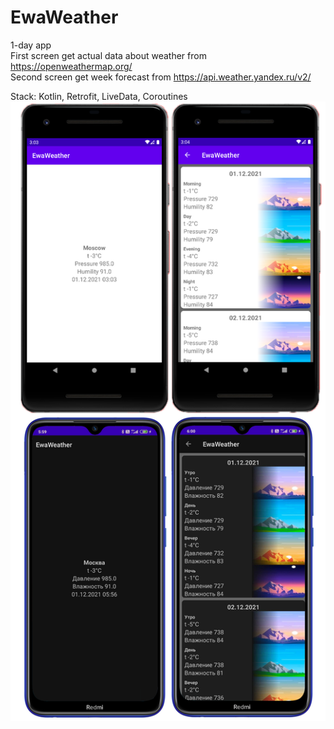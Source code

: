 # EwaWeather
1-day app  
First screen get actual data about weather from https://openweathermap.org/  
Second screen get week forecast from https://api.weather.yandex.ru/v2/

Stack: Kotlin, Retrofit, LiveData, Coroutines
![Image alt](https://raw.githubusercontent.com/eloev/EwaWeather/master/image/preview.png)
